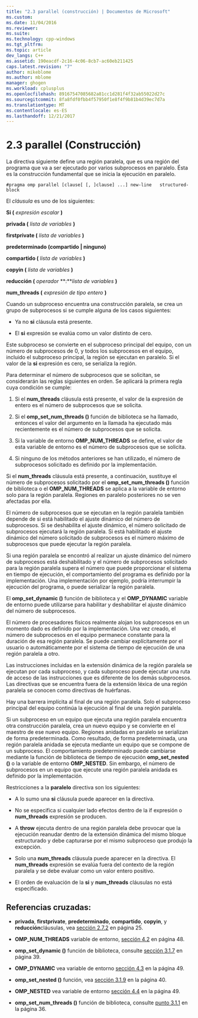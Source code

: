 ```yaml
---
title: "2.3 parallel (construcción) | Documentos de Microsoft"
ms.custom: 
ms.date: 11/04/2016
ms.reviewer: 
ms.suite: 
ms.technology: cpp-windows
ms.tgt_pltfrm: 
ms.topic: article
dev_langs: C++
ms.assetid: 190eacdf-2c16-4c06-8cb7-ac60eb211425
caps.latest.revision: "7"
author: mikeblome
ms.author: mblome
manager: ghogen
ms.workload: cplusplus
ms.openlocfilehash: 89167547085682a81cc1d281f4f32ab55022d27c
ms.sourcegitcommit: 8fa8fdf0fbb4f57950f1e8f4f9b81b4d39ec7d7a
ms.translationtype: MT
ms.contentlocale: es-ES
ms.lasthandoff: 12/21/2017
---
```

# <a name="23-parallel-construct"></a>2.3 parallel (Construcción)
La directiva siguiente define una región paralela, que es una región del programa que va a ser ejecutado por varios subprocesos en paralelo. Ésta es la construcción fundamental que se inicia la ejecución en paralelo.  
  
```  
#pragma omp parallel [clause[ [, ]clause] ...] new-line   structured-block  
```  
  
 El *cláusula* es uno de los siguientes:  
  
 **Si (** *expresión escalar* **)**  
  
 **privada (** *lista de variables* **)**  
  
 **firstprivate (** *lista de variables* **)**  
  
 **predeterminado (compartido &#124; ninguno)**  
  
 **compartido (** *lista de variables* **)**  
  
 **copyin (** *lista de variables* **)**  
  
 **reducción (** *operador* **:***lista de variables* **)**   
  
 **num_threads (** *expresión de tipo entero* **)**  
  
 Cuando un subproceso encuentra una construcción paralela, se crea un grupo de subprocesos si se cumple alguna de los casos siguientes:  
  
-   Ya no **si** cláusula está presente.  
  
-   El **si** expresión se evalúa como un valor distinto de cero.  
  
 Este subproceso se convierte en el subproceso principal del equipo, con un número de subprocesos de 0, y todos los subprocesos en el equipo, incluido el subproceso principal, la región se ejecutan en paralelo. Si el valor de la **si** expresión es cero, se serializa la región.  
  
 Para determinar el número de subprocesos que se solicitan, se considerarán las reglas siguientes en orden. Se aplicará la primera regla cuya condición se cumple:  
  
1.  Si el **num_threads** cláusula está presente, el valor de la expresión de entero es el número de subprocesos que se solicita.  
  
2.  Si el **omp_set_num_threads ()** función de biblioteca se ha llamado, entonces el valor del argumento en la llamada ha ejecutado más recientemente es el número de subprocesos que se solicita.  
  
3.  Si la variable de entorno **OMP_NUM_THREADS** se define, el valor de esta variable de entorno es el número de subprocesos que se solicita.  
  
4.  Si ninguno de los métodos anteriores se han utilizado, el número de subprocesos solicitado es definido por la implementación.  
  
 Si el **num_threads** cláusula está presente, a continuación, sustituye el número de subprocesos solicitado por el **omp_set_num_threads ()** función de biblioteca o el **OMP_NUM_THREADS** se aplica a la variable de entorno solo para la región paralela. Regiones en paralelo posteriores no se ven afectadas por ella.  
  
 El número de subprocesos que se ejecutan en la región paralela también depende de si está habilitado el ajuste dinámico del número de subprocesos. Si se deshabilita el ajuste dinámico, el número solicitado de subprocesos ejecutará la región paralela. Si está habilitado el ajuste dinámico del número solicitado de subprocesos es el número máximo de subprocesos que puede ejecutar la región paralela.  
  
 Si una región paralela se encontró al realizar un ajuste dinámico del número de subprocesos está deshabilitado y el número de subprocesos solicitado para la región paralela supera el número que puede proporcionar el sistema en tiempo de ejecución, el comportamiento del programa es definido por la implementación. Una implementación por ejemplo, podría interrumpir la ejecución del programa, o puede serializar la región paralela.  
  
 El **omp_set_dynamic ()** función de biblioteca y el **OMP_DYNAMIC** variable de entorno puede utilizarse para habilitar y deshabilitar el ajuste dinámico del número de subprocesos.  
  
 El número de procesadores físicos realmente alojan los subprocesos en un momento dado es definido por la implementación. Una vez creado, el número de subprocesos en el equipo permanece constante para la duración de esa región paralela. Se puede cambiar explícitamente por el usuario o automáticamente por el sistema de tiempo de ejecución de una región paralela a otro.  
  
 Las instrucciones incluidas en la extensión dinámica de la región paralela se ejecutan por cada subproceso, y cada subproceso puede ejecutar una ruta de acceso de las instrucciones que es diferente de los demás subprocesos. Las directivas que se encuentra fuera de la extensión léxica de una región paralela se conocen como directivas de huérfanas.  
  
 Hay una barrera implícita al final de una región paralela. Solo el subproceso principal del equipo continúa la ejecución al final de una región paralela.  
  
 Si un subproceso en un equipo que ejecuta una región paralela encuentra otra construcción paralela, crea un nuevo equipo y se convierte en el maestro de ese nuevo equipo. Regiones anidadas en paralelo se serializan de forma predeterminada. Como resultado, de forma predeterminada, una región paralela anidada se ejecuta mediante un equipo que se compone de un subproceso. El comportamiento predeterminado puede cambiarse mediante la función de biblioteca de tiempo de ejecución **omp_set_nested ()** o la variable de entorno **OMP_NESTED**. Sin embargo, el número de subprocesos en un equipo que ejecute una región paralela anidada es definido por la implementación.  
  
 Restricciones a la **paralelo** directiva son los siguientes:  
  
-   A lo sumo una **si** cláusula puede aparecer en la directiva.  
  
-   No se especifica si cualquier lado efectos dentro de la if expresión o **num_threads** expresión se producen.  
  
-   A **throw** ejecuta dentro de una región paralela debe provocar que la ejecución reanudar dentro de la extensión dinámica del mismo bloque estructurado y debe capturarse por el mismo subproceso que produjo la excepción.  
  
-   Solo una **num_threads** cláusula puede aparecer en la directiva. El **num_threads** expresión se evalúa fuera del contexto de la región paralela y se debe evaluar como un valor entero positivo.  
  
-   El orden de evaluación de la **si** y **num_threads** cláusulas no está especificado.  
  
## <a name="cross-references"></a>Referencias cruzadas:  
  
-   **privada**, **firstprivate**, **predeterminado**, **compartido**, **copyin**, y **reducción**cláusulas, vea [sección 2.7.2](../../parallel/openmp/2-7-2-data-sharing-attribute-clauses.md) en página 25.  
  
-   **OMP_NUM_THREADS** variable de entorno, [sección 4.2](../../parallel/openmp/4-2-omp-num-threads.md) en página 48.  
  
-   **omp_set_dynamic ()** función de biblioteca, consulte [sección 3.1.7](../../parallel/openmp/3-1-7-omp-set-dynamic-function.md) en página 39.  
  
-   **OMP_DYNAMIC** vea variable de entorno [sección 4.3](../../parallel/openmp/4-3-omp-dynamic.md) en la página 49.  
  
-   **omp_set_nested ()** función, vea [sección 3.1.9](../../parallel/openmp/3-1-9-omp-set-nested-function.md) en la página 40.  
  
-   **OMP_NESTED** vea variable de entorno [sección 4.4](../../parallel/openmp/4-4-omp-nested.md) en la página 49.  
  
-   **omp_set_num_threads ()** función de biblioteca, consulte [punto 3.1.1](../../parallel/openmp/3-1-1-omp-set-num-threads-function.md) en la página 36.